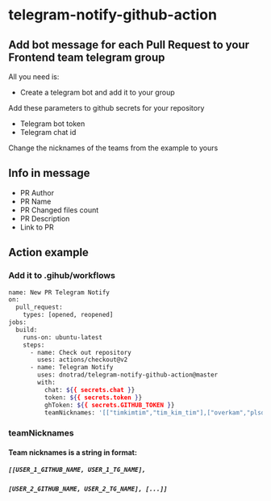# telegram-notify-github-action
## Add bot message for each Pull Request to your Frontend team telegram group

All you need is:

- Create a telegram bot and add it to your group 

Add these parameters to github secrets for your repository

- Telegram bot token
- Telegram chat id

Change the nicknames of the teams from the example to yours

## Info in message

- PR Author
- PR Name
- PR Changed files count
- PR Description
- Link to PR

## Action example
### Add it to .gihub/workflows
```sh
name: New PR Telegram Notify
on:
  pull_request:
    types: [opened, reopened]
jobs:
  build:
    runs-on: ubuntu-latest
    steps:
      - name: Check out repository
        uses: actions/checkout@v2
      - name: Telegram Notify
        uses: dnotrad/telegram-notify-github-action@master
        with:
          chat: ${{ secrets.chat }}
          token: ${{ secrets.token }}
          ghToken: ${{ secrets.GITHUB_TOKEN }}
          teamNicknames: '[["timkimtim","tim_kim_tim"],["overkam","plsdie"]]'
```

### teamNicknames
#### Team nicknames is a string in format:
##### ```[[USER_1_GITHUB_NAME, USER_1_TG_NAME], ```
##### ```[USER_2_GITHUB_NAME, USER_2_TG_NAME], [...]]```




